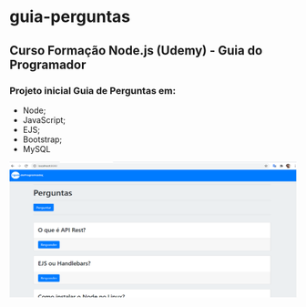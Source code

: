 # guia-perguntas

## Curso Formação Node.js (Udemy) - Guia do Programador

### Projeto inicial Guia de Perguntas em:
- Node;
- JavaScript;
- EJS;
- Bootstrap;
- MySQL

![guiaperguntas](guiaperguntas.png)
